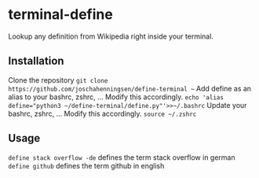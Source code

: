 # terminal-define
Lookup any definition from Wikipedia right inside your terminal. 

## Installation
Clone the repository
`git clone https://github.com/joschahenningsen/define-terminal ~`
Add define as an alias to your bashrc, zshrc, ... Modify this accordingly.
`echo 'alias define="python3 ~/define-terminal/define.py"'>>~/.bashrc`
Update your bashrc, zshrc, ... Modify this accordingly.
`source ~/.zshrc`

## Usage
`define stack overflow -de` defines the term stack overflow in german
`define github` defines the term github in english
